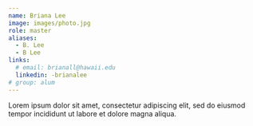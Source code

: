```yaml
---
name: Briana Lee
image: images/photo.jpg
role: master
aliases:
  - B. Lee
  - B Lee
links:
  # email: brianall@hawaii.edu 
  linkedin: -brianalee
# group: alum
---
```


Lorem ipsum dolor sit amet, consectetur adipiscing elit, sed do eiusmod tempor incididunt ut labore et dolore magna aliqua.
